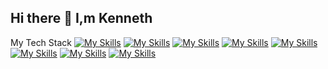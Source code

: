 ## Hi there 👋 I,m Kenneth

<!--
**204MashedPotatoes/204MashedPotatoes** is a ✨ _special_ ✨ repository because its `README.md` (this file) appears on your GitHub profile.

Here are some ideas to get you started:

- 🔭 I’m currently working on ...
- 🌱 I’m currently learning ...
- 👯 I’m looking to collaborate on ...
- 🤔 I’m looking for help with ...
- 💬 Ask me about ...
- 📫 How to reach me: ...
- 😄 Pronouns: ...
- ⚡ Fun fact: ...
-->
My Tech Stack
[![My Skills](https://skillicons.dev/icons?i=react,nextjs,laravel)](https://skillicons.dev)
[![My Skills](https://skillicons.dev/icons?i=js,ts,jquery,html,pug,css,php)](https://skillicons.dev)
[![My Skills](https://skillicons.dev/icons?i=bootstrap,tailwind,vite)](https://skillicons.dev)
[![My Skills](https://skillicons.dev/icons?i=bash,arduino,cpp,py)](https://skillicons.dev)
[![My Skills](https://skillicons.dev/icons?i=dart,flutter,materialui)](https://skillicons.dev)
[![My Skills](https://skillicons.dev/icons?i=nodejs,fastapi)](https://skillicons.dev)
[![My Skills](https://skillicons.dev/icons?i=gcp)](https://skillicons.dev)
[![My Skills](https://skillicons.dev/icons?i=mongodb,mysql,sqlite)](https://skillicons.dev)
